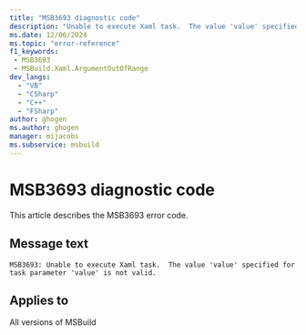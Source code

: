 ```yaml
---
title: "MSB3693 diagnostic code"
description: "Unable to execute Xaml task.  The value 'value' specified for task parameter 'value' is not valid."
ms.date: 12/06/2024
ms.topic: "error-reference"
f1_keywords:
 - MSB3693
 - MSBuild.Xaml.ArgumentOutOfRange
dev_langs:
  - "VB"
  - "CSharp"
  - "C++"
  - "FSharp"
author: ghogen
ms.author: ghogen
manager: mijacobs
ms.subservice: msbuild
---
```


# MSB3693 diagnostic code

<!-- :::ErrorDefinitionDescription::: -->
<!-- :::editable-content name="introDescription"::: -->
This article describes the MSB3693 error code.
<!-- :::editable-content-end::: -->

## Message text

`MSB3693: Unable to execute Xaml task.  The value 'value' specified for task parameter 'value' is not valid.`

<!-- :::editable-content name="postOutputDescription"::: -->
<!--
{StrBegin="MSB3693: "}
-->
<!-- :::editable-content-end::: -->
<!-- :::ErrorDefinitionDescription-end::: -->

## Applies to

All versions of MSBuild
